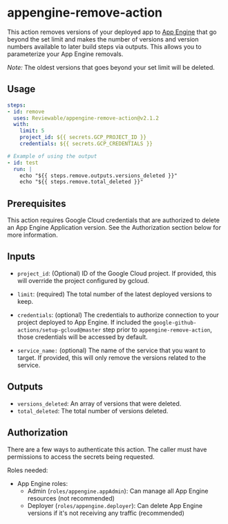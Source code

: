 <!--
Copyright 2020 Ideanest LLC

Licensed under the Apache License, Version 2.0 (the "License");
you may not use this file except in compliance with the License.
You may obtain a copy of the License at

    http://www.apache.org/licenses/LICENSE-2.0

Unless required by applicable law or agreed to in writing, software
distributed under the License is distributed on an "AS IS" BASIS,
WITHOUT WARRANTIES OR CONDITIONS OF ANY KIND, either express or implied.
See the License for the specific language governing permissions and
limitations under the License.
-->
[gae]:  https://cloud.google.com/appengine
# appengine-remove-action

This action removes versions of your deployed app to [App Engine][gae] that go beyond the set limit
and makes the number of versions and version numbers available to later build steps via outputs. This allows you to parameterize your App Engine removals.

*Note:* The oldest versions that goes beyond your set limit will be deleted.

## Usage

```yaml
steps:
- id: remove
  uses: Reviewable/appengine-remove-action@v2.1.2
  with:
    limit: 5
    project_id: ${{ secrets.GCP_PROJECT_ID }}
    credentials: ${{ secrets.GCP_CREDENTIALS }}

# Example of using the output
- id: test
  run: |
    echo "${{ steps.remove.outputs.versions_deleted }}"
    echo "${{ steps.remove.total_deleted }}"
```

## Prerequisites

This action requires Google Cloud credentials that are authorized to delete an
App Engine Application version. See the Authorization section below for more information.

## Inputs

- `project_id`: (Optional) ID of the Google Cloud project. If provided, this
  will override the project configured by gcloud.

- `limit`: (required) The total number of the latest deployed versions to keep.

- `credentials`: (optional) The credentials to authorize connection to your
  project deployed to App Engine. If included the `google-github-actions/setup-gcloud@master`
  step prior to `appengine-remove-action`, those credentials will be accessed
  by default.

- `service_name:` (optional) The name of the service that you want to target. If provided,
  this will only remove the versions related to the service.

## Outputs

- `versions_deleted`: An array of versions that were deleted.
- `total_deleted`: The total number of versions deleted.

## Authorization

There are a few ways to authenticate this action. The caller must have
permissions to access the secrets being requested.

Roles needed:

- App Engine roles:
  - Admin (`roles/appengine.appAdmin`): Can manage all App Engine resources (not recommended)
  - Deployer (`roles/appengine.deployer`): Can delete App Engine versions if it's not receiving any traffic (recommended)

